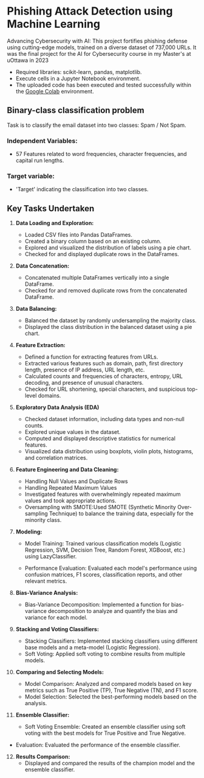 # **Phishing Attack Detection using Machine Learning**
Advancing Cybersecurity with AI: This project fortifies phishing defense using cutting-edge models, trained on a diverse dataset of 737,000 URLs. It was the final project for the AI for Cybersecurity course in my Master's at uOttawa in 2023

- Required libraries: scikit-learn, pandas, matplotlib.
- Execute cells in a Jupyter Notebook environment.
- The uploaded code has been executed and tested successfully within the [Google Colab](https://colab.google/) environment.


## Binary-class classification problem
Task is to classify the email dataset into two classes: Spam / Not Spam.

### Independent Variables:
   +	57 Features related to word frequencies, character frequencies, and capital run lengths.
### Target variable:
   +	'Target' indicating the classification into two classes.


## **Key Tasks Undertaken**

1. **Data Loading and Exploration:**
    - Loaded CSV files into Pandas DataFrames.
    - Created a binary column based on an existing column.
    - Explored and visualized the distribution of labels using a pie chart.
    - Checked for and displayed duplicate rows in the DataFrames.
      
2. **Data Concatenation:**
    - Concatenated multiple DataFrames vertically into a single DataFrame.
    - Checked for and removed duplicate rows from the concatenated DataFrame.
      
3. **Data Balancing:**
    - Balanced the dataset by randomly undersampling the majority class.
    - Displayed the class distribution in the balanced dataset using a pie chart.
      
4. **Feature Extraction:**
    - Defined a function for extracting features from URLs.
    - Extracted various features such as domain, path, first directory length, presence of IP address, URL length, etc.
    - Calculated counts and frequencies of characters, entropy, URL decoding, and presence of unusual characters.
    - Checked for URL shortening, special characters, and suspicious top-level domains.
  
5. **Exploratory Data Analysis (EDA)**
   - Checked dataset information, including data types and non-null counts.
   - Explored unique values in the dataset.
   - Computed and displayed descriptive statistics for numerical features.
   - Visualized data distribution using boxplots, violin plots, histograms, and correlation matrices.

6. **Feature Engineering and Data Cleaning:**
   - Handling Null Values and Duplicate Rows
   - Handling Repeated Maximum Values
   - Investigated features with overwhelmingly repeated maximum values and took appropriate actions.
   - Oversampling with SMOTE:Used SMOTE (Synthetic Minority Over-sampling Technique) to balance the training data, especially for the minority class.

7. **Modeling:**
   - Model Training: Trained various classification models (Logistic Regression, SVM, Decision Tree, Random Forest, XGBoost, etc.) using LazyClassifier.

   - Performance Evaluation: Evaluated each model's performance using confusion matrices, F1 scores, classification reports, and other relevant metrics.

8. **Bias-Variance Analysis:**
   - Bias-Variance Decomposition: Implemented a function for bias-variance decomposition to analyze and quantify the bias and variance for each model.

9. **Stacking and Voting Classifiers:**
   - Stacking Classifiers: Implemented stacking classifiers using different base models and a meta-model (Logistic Regression).
   - Soft Voting: Applied soft voting to combine results from multiple models.
   
10. **Comparing and Selecting Models:**
    - Model Comparison: Analyzed and compared models based on key metrics such as True Positive (TP), True Negative (TN), and F1 score.
    - Model Selection: Selected the best-performing models based on the analysis.

11. **Ensemble Classifier:**
    - Soft Voting Ensemble: Created an ensemble classifier using soft voting with the best models for True Positive and True Negative.
   - Evaluation: Evaluated the performance of the ensemble classifier.

12. **Results Comparison:**
    - Displayed and compared the results of the champion model and the ensemble classifier.

